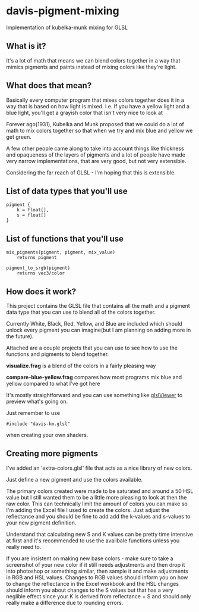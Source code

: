 # davis-pigment-mixing
Implementation of kubelka-munk mixing for GLSL

## What is it?
It's a lot of math that means we can blend colors together in a way that mimics pigments and paints instead of mixing colors like they're light.

## What does that mean?
Basically every computer program that mixes colors together does it in a way that is based on how light is mixed.
    i.e. If you have a yellow light and a blue light, you'll get a grayish color that isn't very nice to look at

Forever ago(1931), Kubelka and Munk proposed that we could do a lot of math to mix colors together so that when we try and mix blue and yellow we get green.

A few other people came along to take into account things like thickness and opaqueness of the layers of pigments and a lot of people have made very narrow implementations, that are very good, but not very extensible.

Considering the far reach of GLSL - I'm hoping that this is extensible.

## List of data types that you'll use
```
pigment {
    k = float[],
    s = float[]
}
```
## List of functions that you'll use
```
mix_pigments(pigment, pigment, mix_value)
    returns pigment

pigment_to_srgb(pigment)
    returns vec3/color
```
## How does it work?
This project contains the GLSL file that contains all the math and a pigment data type that you can use to blend all of the colors together.

Currently White, Black, Red, Yellow, and Blue are included which should unlock every pigment you can imagine(but I am planning on adding more in the future).

Attached are a couple projects that you can use to see how to use the functions and pigments to blend together.

**visualize.frag** is a blend of the colors in a fairly pleasing way

**compare-blue-yellow.frag** compares how most programs mix blue and yellow compared to what I've got here

It's mostly straightforward and you can use something like [glslViewer](https://github.com/patriciogonzalezvivo/glslViewer.git) to preview what's going on.

Just remember to use

```
#include "davis-km.glsl"
```

when creating your own shaders.

## Creating more pigments
I've added an 'extra-colors.glsl' file that acts as a nice library of new colors. 
    
Just define a new pigment and use the colors available.

The primary colors created were made to be saturated and around a 50 HSL value but I still wanted them to be a little more pleasing to look at then the raw color. This can technically limit the amount of colors you can make so I'm adding the Excel file I used to create the colors. Just adjust the reflectance and you should be fine to add add the k-values and s-values to your new pigment definition.

Understand that calculating new S and K values can be pretty time intensive at first and it's recommended to use the availbale functions unless you really need to.

If you are insistent on making new base colors - make sure to take a screenshot of your new color if it still needs adjustments and then drop it into photoshop or something similar, then sample it and make adjustments in RGB and HSL values. Changes to RGB values should inform you on how to change the reflectance in the Excel workbook and the HSL changes should inform you about changes to the S values but that has a very neglible effect since your K is derived from reflectance + S and should only really make a difference due to rounding errors.